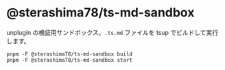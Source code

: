 # @sterashima78/ts-md-sandbox

unplugin の検証用サンドボックス。`.ts.md` ファイルを tsup でビルドして実行します。

```
pnpm -F @sterashima78/ts-md-sandbox build
pnpm -F @sterashima78/ts-md-sandbox start
```

